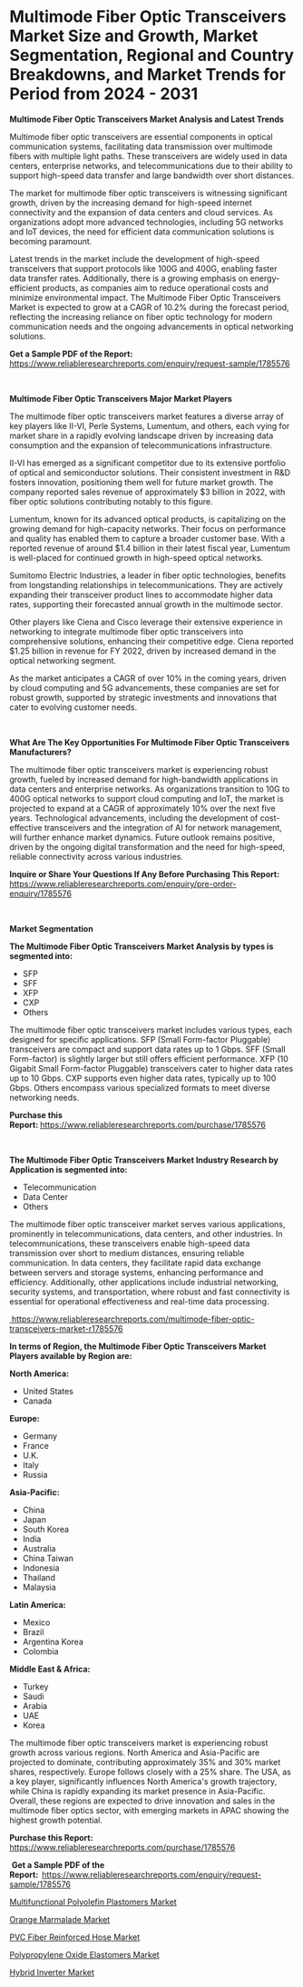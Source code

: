 <p><h1>Multimode Fiber Optic Transceivers Market Size and Growth, Market Segmentation, Regional and Country Breakdowns, and Market Trends for Period from 2024 -  2031</h1></p><p><strong>Multimode Fiber Optic Transceivers Market Analysis and Latest Trends</strong></p>
<p><p>Multimode fiber optic transceivers are essential components in optical communication systems, facilitating data transmission over multimode fibers with multiple light paths. These transceivers are widely used in data centers, enterprise networks, and telecommunications due to their ability to support high-speed data transfer and large bandwidth over short distances.</p><p>The market for multimode fiber optic transceivers is witnessing significant growth, driven by the increasing demand for high-speed internet connectivity and the expansion of data centers and cloud services. As organizations adopt more advanced technologies, including 5G networks and IoT devices, the need for efficient data communication solutions is becoming paramount.</p><p>Latest trends in the market include the development of high-speed transceivers that support protocols like 100G and 400G, enabling faster data transfer rates. Additionally, there is a growing emphasis on energy-efficient products, as companies aim to reduce operational costs and minimize environmental impact. The Multimode Fiber Optic Transceivers Market is expected to grow at a CAGR of 10.2% during the forecast period, reflecting the increasing reliance on fiber optic technology for modern communication needs and the ongoing advancements in optical networking solutions.</p></p>
<p><strong>Get a Sample PDF of the Report:&nbsp;</strong> <a href="https://www.reliableresearchreports.com/enquiry/request-sample/1785576?utm_campaign=37&utm_medium=2&utm_source=Github&utm_content=ia&utm_term=08102024&utm_id=multimode-fiber-optic-transceivers">https://www.reliableresearchreports.com/enquiry/request-sample/1785576</a></p>
<p>&nbsp;</p>
<p><strong>Multimode Fiber Optic Transceivers Major Market Players</strong></p>
<p><p>The multimode fiber optic transceivers market features a diverse array of key players like II-VI, Perle Systems, Lumentum, and others, each vying for market share in a rapidly evolving landscape driven by increasing data consumption and the expansion of telecommunications infrastructure.</p><p>II-VI has emerged as a significant competitor due to its extensive portfolio of optical and semiconductor solutions. Their consistent investment in R&D fosters innovation, positioning them well for future market growth. The company reported sales revenue of approximately $3 billion in 2022, with fiber optic solutions contributing notably to this figure.</p><p>Lumentum, known for its advanced optical products, is capitalizing on the growing demand for high-capacity networks. Their focus on performance and quality has enabled them to capture a broader customer base. With a reported revenue of around $1.4 billion in their latest fiscal year, Lumentum is well-placed for continued growth in high-speed optical networks.</p><p>Sumitomo Electric Industries, a leader in fiber optic technologies, benefits from longstanding relationships in telecommunications. They are actively expanding their transceiver product lines to accommodate higher data rates, supporting their forecasted annual growth in the multimode sector.</p><p>Other players like Ciena and Cisco leverage their extensive experience in networking to integrate multimode fiber optic transceivers into comprehensive solutions, enhancing their competitive edge. Ciena reported $1.25 billion in revenue for FY 2022, driven by increased demand in the optical networking segment.</p><p>As the market anticipates a CAGR of over 10% in the coming years, driven by cloud computing and 5G advancements, these companies are set for robust growth, supported by strategic investments and innovations that cater to evolving customer needs.</p></p>
<p>&nbsp;</p>
<p><strong>What Are The Key Opportunities For Multimode Fiber Optic Transceivers Manufacturers?</strong></p>
<p><p>The multimode fiber optic transceivers market is experiencing robust growth, fueled by increased demand for high-bandwidth applications in data centers and enterprise networks. As organizations transition to 10G to 400G optical networks to support cloud computing and IoT, the market is projected to expand at a CAGR of approximately 10% over the next five years. Technological advancements, including the development of cost-effective transceivers and the integration of AI for network management, will further enhance market dynamics. Future outlook remains positive, driven by the ongoing digital transformation and the need for high-speed, reliable connectivity across various industries.</p></p>
<p><strong>Inquire or Share Your Questions If Any Before Purchasing This Report:</strong> <a href="https://www.reliableresearchreports.com/enquiry/pre-order-enquiry/1785576?utm_campaign=37&utm_medium=2&utm_source=Github&utm_content=ia&utm_term=08102024&utm_id=multimode-fiber-optic-transceivers">https://www.reliableresearchreports.com/enquiry/pre-order-enquiry/1785576</a></p>
<p>&nbsp;</p>
<p><strong>Market Segmentation</strong></p>
<p><strong>The Multimode Fiber Optic Transceivers Market Analysis by types is segmented into:</strong></p>
<p><ul><li>SFP</li><li>SFF</li><li>XFP</li><li>CXP</li><li>Others</li></ul></p>
<p><p>The multimode fiber optic transceivers market includes various types, each designed for specific applications. SFP (Small Form-factor Pluggable) transceivers are compact and support data rates up to 1 Gbps. SFF (Small Form-factor) is slightly larger but still offers efficient performance. XFP (10 Gigabit Small Form-factor Pluggable) transceivers cater to higher data rates up to 10 Gbps. CXP supports even higher data rates, typically up to 100 Gbps. Others encompass various specialized formats to meet diverse networking needs.</p></p>
<p><strong>Purchase this Report:&nbsp;</strong><a href="https://www.reliableresearchreports.com/purchase/1785576?utm_campaign=37&utm_medium=2&utm_source=Github&utm_content=ia&utm_term=08102024&utm_id=multimode-fiber-optic-transceivers">https://www.reliableresearchreports.com/purchase/1785576</a></p>
<p>&nbsp;</p>
<p><strong>The Multimode Fiber Optic Transceivers Market Industry Research by Application is segmented into:</strong></p>
<p><ul><li>Telecommunication</li><li>Data Center</li><li>Others</li></ul></p>
<p><p>The multimode fiber optic transceiver market serves various applications, prominently in telecommunications, data centers, and other industries. In telecommunications, these transceivers enable high-speed data transmission over short to medium distances, ensuring reliable communication. In data centers, they facilitate rapid data exchange between servers and storage systems, enhancing performance and efficiency. Additionally, other applications include industrial networking, security systems, and transportation, where robust and fast connectivity is essential for operational effectiveness and real-time data processing.</p></p>
<p><a href="https://www.reliableresearchreports.com/multimode-fiber-optic-transceivers-market-r1785576?utm_campaign=37&utm_medium=2&utm_source=Github&utm_content=ia&utm_term=08102024&utm_id=multimode-fiber-optic-transceivers">&nbsp;https://www.reliableresearchreports.com/multimode-fiber-optic-transceivers-market-r1785576</a></p>
<p><strong>In terms of Region, the Multimode Fiber Optic Transceivers Market Players available by Region are:</strong></p>
<p>
    <p> <strong> North America: </strong>
        <ul>
            <li>United States</li>
            <li>Canada</li>
        </ul>
        </p> 
    <p> <strong> Europe: </strong>
        <ul>
            <li>Germany</li>
            <li>France</li>
            <li>U.K.</li>
            <li>Italy</li>
            <li>Russia</li>
        </ul>
        </p> 
    <p> <strong> Asia-Pacific: </strong>
        <ul>
            <li>China</li>
            <li>Japan</li>
            <li>South Korea</li>
            <li>India</li>
            <li>Australia</li>
            <li>China Taiwan</li>
            <li>Indonesia</li>
            <li>Thailand</li>
            <li>Malaysia</li>
        </ul>
        </p> 
    <p> <strong> Latin America: </strong>
        <ul>
            <li>Mexico</li>
            <li>Brazil</li>
            <li>Argentina Korea</li>
            <li>Colombia</li>
        </ul>
        </p> 
    <p> <strong> Middle East & Africa: </strong>
        <ul>
            <li>Turkey</li>
            <li>Saudi</li>
            <li>Arabia</li>
            <li>UAE</li>
            <li>Korea</li>
        </ul>
    </p>
    </p>
<p><p>The multimode fiber optic transceivers market is experiencing robust growth across various regions. North America and Asia-Pacific are projected to dominate, contributing approximately 35% and 30% market shares, respectively. Europe follows closely with a 25% share. The USA, as a key player, significantly influences North America's growth trajectory, while China is rapidly expanding its market presence in Asia-Pacific. Overall, these regions are expected to drive innovation and sales in the multimode fiber optics sector, with emerging markets in APAC showing the highest growth potential.</p></p>
<p><strong>Purchase this Report: </strong><a href="https://www.reliableresearchreports.com/purchase/1785576?utm_campaign=37&utm_medium=2&utm_source=Github&utm_content=ia&utm_term=08102024&utm_id=multimode-fiber-optic-transceivers">https://www.reliableresearchreports.com/purchase/1785576</a></p>
<p>&nbsp;<strong>Get a Sample PDF of the Report:&nbsp;&nbsp;</strong><a href="https://www.reliableresearchreports.com/enquiry/request-sample/1785576?utm_campaign=37&utm_medium=2&utm_source=Github&utm_content=ia&utm_term=08102024&utm_id=multimode-fiber-optic-transceivers">https://www.reliableresearchreports.com/enquiry/request-sample/1785576</a></p>
<p><strong></strong></p>
<p><p><a href="https://github.com/SamiaHussain82/Market-Research-Report-List-1/blob/main/multifunctional-polyolefin-plastomers-market.md?utm_campaign=37&utm_medium=2&utm_source=Github&utm_content=ia&utm_term=08102024&utm_id=multimode-fiber-optic-transceivers">Multifunctional Polyolefin Plastomers Market</a></p><p><a href="https://issuu.com/reportprime-2/docs/orange-marmalade-market-size-2030.p_bb19bf0aa0cdb9?utm_campaign=37&utm_medium=2&utm_source=Github&utm_content=ia&utm_term=08102024&utm_id=multimode-fiber-optic-transceivers">Orange Marmalade Market</a></p><p><a href="https://www.linkedin.com/pulse/global-pvc-fiber-reinforced-hose-nexus-sector-confluences-8ullf?utm_campaign=37&utm_medium=2&utm_source=Github&utm_content=ia&utm_term=08102024&utm_id=multimode-fiber-optic-transceivers">PVC Fiber Reinforced Hose Market</a></p><p><a href="https://github.com/DianaWilson796/Market-Research-Report-List-1/blob/main/polypropylene-oxide-elastomers-market.md?utm_campaign=37&utm_medium=2&utm_source=Github&utm_content=ia&utm_term=08102024&utm_id=multimode-fiber-optic-transceivers">Polypropylene Oxide Elastomers Market</a></p><p><a href="https://www.linkedin.com/pulse/booming-hybrid-inverter-market-sector-analysis-growth-projections-rc93e?utm_campaign=37&utm_medium=2&utm_source=Github&utm_content=ia&utm_term=08102024&utm_id=multimode-fiber-optic-transceivers">Hybrid Inverter Market</a></p></p>